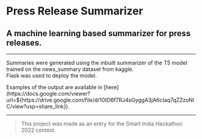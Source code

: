 # Press Release Summarizer
## A machine learning based summarizer for press releases.</h>

____

<p> Summaries were generated using the inbuilt summarizer of the T5 model trained on the news_summary dataset from kaggle.<br>
Flask was used to deploy the model.
</p>

<p> Examples of the output are available in [here](https://docs.google.com/viewer?url=${https://drive.google.com/file/d/10tD6f7RJ4sGyggA3jA6cIaq7qZZzoNIC/view?usp=share_link}).</p>

____
> This project was made as an entry for the Smart India Hackathon 2022 contest.</h>
